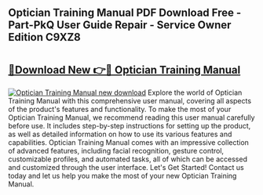 ## Optician Training Manual PDF Download Free - Part-PkQ User Guide Repair - Service Owner Edition C9XZ8

# <h2><a href="http://cf15427.oget.top/?id=Optician+Training+Manual">🔗Download New 👉🔴 Optician Training Manual</a></h2>

[![Optician Training Manual new download](https://i.imgur.com/5g1atiW.png)](http://cf15427.oget.top/?id=Optician+Training+Manual)
Explore the world of Optician Training Manual with this comprehensive user manual, covering all aspects of the product's features and functionality. To make the most of your Optician Training Manual, we recommend reading this user manual carefully before use. It includes step-by-step instructions for setting up the product, as well as detailed information on how to use its various features and capabilities. Optician Training Manual comes with an impressive collection of advanced features, including facial recognition, gesture control, customizable profiles, and automated tasks, all of which can be accessed and customized through the user interface. Let's Get Started! Contact us today and let us help you make the most of your new Optician Training Manual.
